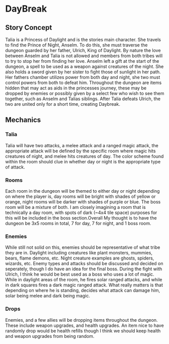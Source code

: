 # DayBreak

## Story Concept
Talia is a Princess of Daylight and is the stories main character. She travels to find the Prince of Night, Anselm. To do this, she must traverse the dungeon guarded by her father, Ulrich, King of Daylight. By nature the love between Anselm and Talia is not allowed and members from both tribes will to try to stop her from finding her love. Anselm left a gift at the start of the dungeon, a spell to be used as a weapon against creatures of the night. She also holds a sword given by her sister to fight those of sunlight in her path. Her fathers chamber utilizes power from both day and night, she two must control powers from both to defeat him. Throughout the dungeon are items hidden that may act as aids in the princesses journey, these may be dropped by enemies or possibly given by a select few who wish to see them together, such as Anselm and Talias siblings. After Talia defeats Ulrich, the two are united only for a short time, creating Daybreak.

## Mechanics
### Talia
Talia will have two attacks, a melee attack and a ranged magic attack, the appropriate attack will be defined by the specific room where magic hits creatures of night, and melee hits creatures of day. The color scheme found within the room should clue in whether day or night is the appropriate type of attack.
### Rooms
Each room in the dungeon will be themed to either day or night depending on where the player is, day rooms will be bright with shades of yellow or orange, night rooms will be darker with shades of purple or blue. The boss room will be a mixture of both. I am closely imagining a room that is technically a day room, with spots of dark (~4x4 tile space) purposes for this will be included in the boss section.Overall My thought is to have the dungeon be 3x5 rooms in total, 7 for day, 7 for night, and 1 boss room.
### Enemies
While still not solid on this, enemies should be representative of what tribe they are in. Daylight including creatures like plant monsters, mummies, bears, flame demons, etc. Night creature examples are ghosts, spiders, wizards, etc. Enemy types and attacks should be discussed and decided on seperately, though I do have an idea for the final boss. During the fight with Ulrich, I think he would be best used as a boss who uses a lot of magic. While in daylight areas of the room, he fires solar ranged attacks, and while in dark squares fires a dark magic ranged attack. What really matters is that depending on where he is standing, decides what attack can damage him, solar being melee and dark being magic.
### Drops
Enemies, and a few allies will be dropping items throughout the dungeon. These include weapon upgrades, and health upgrades. An item nice to have randomly drop would be health refills though I think we should keep health and weapon upgrades from being random.